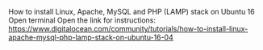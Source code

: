 How to install Linux, Apache, MySQL and PHP (LAMP) stack on Ubuntu 16
Open terminal
Open the link for instructions: https://www.digitalocean.com/community/tutorials/how-to-install-linux-apache-mysql-php-lamp-stack-on-ubuntu-16-04
